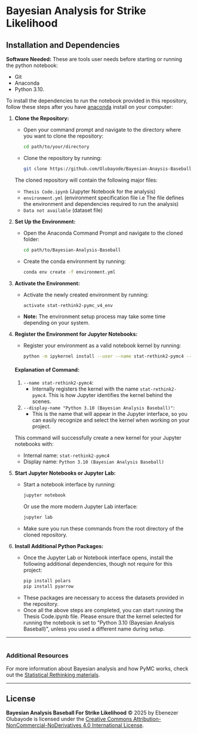 # Bayesian Analysis for Strike Likelihood

## Installation and Dependencies



 **Software Needed:**
These are tools user needs before starting or running the python notebook:
- Git
- Anaconda
- Python 3.10.

To install the dependencies to run the notebook provided in this repository, follow these steps after you have [anaconda](https://www.anaconda.com/products/individual#Downloads) install on your computer: 

1. **Clone the Repository:**
   - Open your command prompt and navigate to the directory where you want to clone the repository:
     ```bash
     cd path/to/your/directory
     ```
   - Clone the repository by running:
     ```bash
     git clone https://github.com/Olubayode/Bayesian-Anaysis-Baseball.git
     ```

   The cloned repository will contain the following major files:
   - `Thesis Code.ipynb` (Jupyter Notebook for the analysis)
   - `environment.yml` (environment specification file i.e  The file defines the environment and dependencies required to run the analysis)
   - `Data not available` (dataset file)

2. **Set Up the Environment:**
   - Open the Anaconda Command Prompt and navigate to the cloned folder:
     ```bash
     cd path/to/Bayesian-Analysis-Baseball
     ```
   - Create the conda environment by running:
     ```bash
     conda env create -f environment.yml
     ```

3. **Activate the Environment:**
   - Activate the newly created environment by running:
     ```bash
     activate stat-rethink2-pymc_v4_env
     ```
   - **Note:** The environment setup process may take some time depending on your system.

4. **Register the Environment for Jupyter Notebooks:**
   - Register your environment as a valid notebook kernel by running:
     ```bash
     python -m ipykernel install --user --name stat-rethink2-pymc4 --display-name "Python 3.10 (Bayesian Analysis Baseball)"
     ```

   #### Explanation of Command:
   1. `--name stat-rethink2-pymc4`:
      - Internally registers the kernel with the name `stat-rethink2-pymc4`. This is how Jupyter identifies the kernel behind the scenes.
   2. `--display-name "Python 3.10 (Bayesian Analysis Baseball)"`:
      - This is the name that will appear in the Jupyter interface, so you can easily recognize and select the kernel when working on your project.


   This command will successfully create a new kernel for your Jupyter notebooks with:
   - Internal name: `stat-rethink2-pymc4`
   - Display name: `Python 3.10 (Bayesian Analysis Baseball)`


5. **Start Jupyter Notebooks or Jupyter Lab:**
   - Start a notebook interface by running:
     ```bash
     jupyter notebook
     ```
     Or use the more modern Jupyter Lab interface:
     ```bash
     jupyter lab
     ```
   - Make sure you run these commands from the root directory of the cloned repository.

6. **Install Additional Python Packages:**
   - Once the Jupyter Lab or Notebook interface opens, install the following additional dependencies, though not require for this project:
     ```bash
     pip install polars
     pip install pyarrow
     ```
   - These packages are necessary to access the datasets provided in the repository.
   - Once all the above steps are completed, you can start running the Thesis Code.ipynb file. Please ensure that the kernel selected for running the notebook is set to "Python 3.10 (Bayesian Analysis Baseball)", unless you used a different name during setup.

---

#
### Additional Resources

For more information about Bayesian analysis and how PyMC works, check out the [Statistical Rethinking materials](https://github.com/pymc-devs/pymc-resources/tree/main/Rethinking_2).

---

## License

**Bayesian Analysis Baseball For Strike Likelihood** © 2025 by Ebenezer Olubayode is licensed under the [Creative Commons Attribution-NonCommercial-NoDerivatives 4.0 International License](https://creativecommons.org/licenses/by-nc-nd/4.0/).
